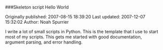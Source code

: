 ###Skeleton script Hello World

Originally published: 2007-08-15 18:39:20
Last updated: 2007-12-07 15:32:02
Author: Noah Spurrier

I write a lot of small scripts in Python. This is the template that I use to start most of my scripts. This gets me started with good documentation, argument parsing, and error handling.